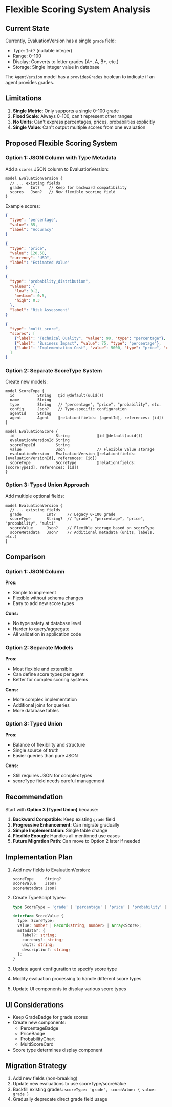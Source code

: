 # Flexible Scoring System Analysis

## Current State

Currently, EvaluationVersion has a single `grade` field:
- Type: `Int?` (nullable integer)
- Range: 0-100
- Display: Converts to letter grades (A+, A, B+, etc.)
- Storage: Single integer value in database

The `AgentVersion` model has a `providesGrades` boolean to indicate if an agent provides grades.

## Limitations

1. **Single Metric**: Only supports a single 0-100 grade
2. **Fixed Scale**: Always 0-100, can't represent other ranges
3. **No Units**: Can't express percentages, prices, probabilities explicitly
4. **Single Value**: Can't output multiple scores from one evaluation

## Proposed Flexible Scoring System

### Option 1: JSON Column with Type Metadata

Add a `scores` JSON column to EvaluationVersion:

```prisma
model EvaluationVersion {
  // ... existing fields
  grade    Int?    // Keep for backward compatibility
  scores   Json?   // New flexible scoring field
}
```

Example scores:
```json
{
  "type": "percentage",
  "value": 85,
  "label": "Accuracy"
}

{
  "type": "price",
  "value": 120.50,
  "currency": "USD",
  "label": "Estimated Value"
}

{
  "type": "probability_distribution",
  "values": {
    "low": 0.2,
    "medium": 0.5,
    "high": 0.3
  },
  "label": "Risk Assessment"
}

{
  "type": "multi_score",
  "scores": [
    {"label": "Technical Quality", "value": 90, "type": "percentage"},
    {"label": "Business Impact", "value": 75, "type": "percentage"},
    {"label": "Implementation Cost", "value": 5000, "type": "price", "currency": "USD"}
  ]
}
```

### Option 2: Separate ScoreType System

Create new models:

```prisma
model ScoreType {
  id          String   @id @default(uuid())
  name        String
  type        String   // "percentage", "price", "probability", etc.
  config      Json?    // Type-specific configuration
  agentId     String
  agent       Agent    @relation(fields: [agentId], references: [id])
}

model EvaluationScore {
  id                  String            @id @default(uuid())
  evaluationVersionId String
  scoreTypeId         String
  value               Json              // Flexible value storage
  evaluationVersion   EvaluationVersion @relation(fields: [evaluationVersionId], references: [id])
  scoreType           ScoreType         @relation(fields: [scoreTypeId], references: [id])
}
```

### Option 3: Typed Union Approach

Add multiple optional fields:

```prisma
model EvaluationVersion {
  // ... existing fields
  grade           Int?     // Legacy 0-100 grade
  scoreType       String?  // "grade", "percentage", "price", "probability", "multi"
  scoreValue      Json?    // Flexible storage based on scoreType
  scoreMetadata   Json?    // Additional metadata (units, labels, etc.)
}
```

## Comparison

### Option 1: JSON Column
**Pros:**
- Simple to implement
- Flexible without schema changes
- Easy to add new score types

**Cons:**
- No type safety at database level
- Harder to query/aggregate
- All validation in application code

### Option 2: Separate Models
**Pros:**
- Most flexible and extensible
- Can define score types per agent
- Better for complex scoring systems

**Cons:**
- More complex implementation
- Additional joins for queries
- More database tables

### Option 3: Typed Union
**Pros:**
- Balance of flexibility and structure
- Single source of truth
- Easier queries than pure JSON

**Cons:**
- Still requires JSON for complex types
- scoreType field needs careful management

## Recommendation

Start with **Option 3 (Typed Union)** because:

1. **Backward Compatible**: Keep existing `grade` field
2. **Progressive Enhancement**: Can migrate gradually
3. **Simple Implementation**: Single table change
4. **Flexible Enough**: Handles all mentioned use cases
5. **Future Migration Path**: Can move to Option 2 later if needed

## Implementation Plan

1. Add new fields to EvaluationVersion:
   ```prisma
   scoreType     String?
   scoreValue    Json?
   scoreMetadata Json?
   ```

2. Create TypeScript types:
   ```typescript
   type ScoreType = 'grade' | 'percentage' | 'price' | 'probability' | 'multi';
   
   interface ScoreValue {
     type: ScoreType;
     value: number | Record<string, number> | Array<Score>;
     metadata?: {
       label?: string;
       currency?: string;
       unit?: string;
       description?: string;
     };
   }
   ```

3. Update agent configuration to specify score type
4. Modify evaluation processing to handle different score types
5. Update UI components to display various score types

## UI Considerations

- Keep GradeBadge for grade scores
- Create new components:
  - PercentageBadge
  - PriceBadge
  - ProbabilityChart
  - MultiScoreCard
- Score type determines display component

## Migration Strategy

1. Add new fields (non-breaking)
2. Update new evaluations to use scoreType/scoreValue
3. Backfill existing grades: `scoreType: 'grade', scoreValue: { value: grade }`
4. Gradually deprecate direct grade field usage